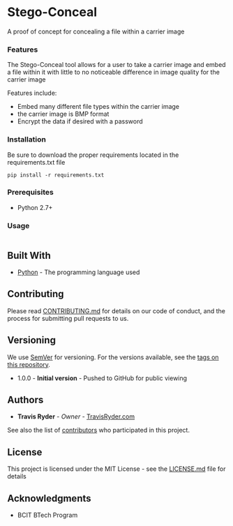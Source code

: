 # Stego-Conceal

A proof of concept for concealing a file within a carrier image

### Features

The Stego-Conceal tool allows for a user to take a carrier image and embed a file within it with little to no noticeable difference in image quality for the carrier image

Features include:
* Embed many different file types within the carrier image
* the carrier image is BMP format
* Encrypt the data if desired with a password


### Installation

Be sure to download the proper requirements located in the requirements.txt file

```
pip install -r requirements.txt
```

### Prerequisites

* Python 2.7+

### Usage

```

```

## Built With

* [Python](https://python.org) - The programming language used

## Contributing

Please read [CONTRIBUTING.md](CONTRIBUTING.md) for details on our code of conduct, and the process for submitting pull requests to us.

## Versioning

We use [SemVer](http://semver.org/) for versioning. For the versions available, see the [tags on this repository]().

* 1.0.0 - **Initial version** - Pushed to GitHub for public viewing

## Authors

* **Travis Ryder** - *Owner* - [TravisRyder.com](https://tavisryder.com)

See also the list of [contributors]() who participated in this project.

## License

This project is licensed under the MIT License - see the [LICENSE.md](LICENSE.md) file for details

## Acknowledgments

* BCIT BTech Program